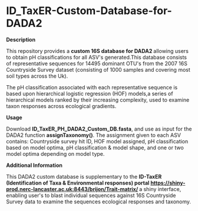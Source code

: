 # ID_TaxER-Custom-Database-for-DADA2 

<b>Description</b>

This repository provides a <b> custom 16S database for DADA2 </b> allowing users to obtain pH classifications for all ASV's generated.This database consists of representative sequences for 14495 dominant OTU's from the 2007 16S Countryside Survey dataset (consisting of 1000 samples and covering most soil types across the Uk). 

The pH classification associated with each representative sequence is based upon hierarchical logistic regression (HOF) models,a series of hierarchical models ranked by their increasing complexity, used to examine taxon responses across ecological gradients.




<b>Usage</b>

Download  <b>ID_TaxER_PH_DADA2_Custom_DB.fasta</b>, and  use as  input for the DADA2 function <b>assignTaxonomy()</b>.
The assignment given to each ASV contains: Countryside survey hit ID, HOF model assigned, pH classification based on model optima, pH classification & model shape, and one or two model optima depending on model type.  

<b> Additional Information </b>

This DADA2 custom database is supplementary to the  <b> ID-TaxER (Identification of Taxa & Environmental responses) portal https://shiny-prod.nerc-lancaster.ac.uk:8443/brijon/Trait-matrix/ </b> a shiny interface, enabling user's to blast individual sequences against 16S Countryside Survey data to examine the sequences ecological responses and taxonomy.
